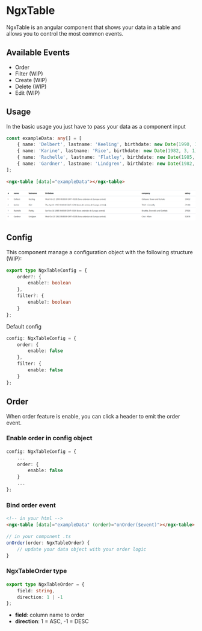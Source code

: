 # NgxTable

NgxTable is an angular component that shows your data in a table and allows you to control the most common events.

## Available Events

- Order
- Filter (WIP)
- Create (WIP)
- Delete (WIP)
- Edit (WIP)

## Usage

In the basic usage you just have to pass your data as a component input

```typescript
const exampleData: any[] = [
    { name: 'Delbert', lastname: 'Keeling', birthdate: new Date(1990, 1, 21), company: 'Gislason, Braun and Kerluke', salary: 30432 },
    { name: 'Karine', lastname: 'Rice', birthdate: new Date(1982, 3, 1), company: 'Thiel - Connelly', salary: 29188 },
    { name: 'Rachelle', lastname: 'Flatley', birthdate: new Date(1985, 10, 16), company: 'Bradtke, Donnelly and Gottlieb', salary: 27026 },
    { name: 'Gardner', lastname: 'Lindgren', birthdate: new Date(1982, 9, 20), company: 'Crist - Klein', salary: 52676 }
];
```
```html
<ngx-table [data]="exampleData"></ngx-table>
```

![simple table](./doc-assets/simple-table.PNG)

## Config

This component manage a configuration object with the following structure (WIP):

```typescript
export type NgxTableConfig = {
    order?: {
        enable?: boolean 
    },
    filter?: {
        enable?: boolean
    }
};
```

Default config

```typescript
config: NgxTableConfig = {
    order: {
        enable: false
    },
    filter: {
        enable: false
    }
};
```

## Order

When order feature is enable, you can click a header to emit the order event.

### Enable order in config object

```typescript
config: NgxTableConfig = {
    ...
    order: {
        enable: false
    }
    ...
};
```


### Bind order event

```html
<!-- in your html -->
<ngx-table [data]="exampleData" (order)="onOrder($event)"></ngx-table>
```

```typescript
// in your component .ts
onOrder(order: NgxTableOrder) {
    // update your data object with your order logic
}
```

### NgxTableOrder type

```typescript
export type NgxTableOrder = {
    field: string,
    direction: 1 | -1
};
```
- **field**: column name to order
- **direction**: 1 = ASC, -1 = DESC